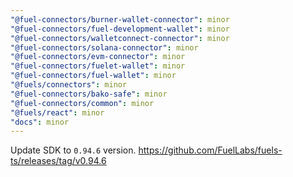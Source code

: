 ```yaml
---
"@fuel-connectors/burner-wallet-connector": minor
"@fuel-connectors/fuel-development-wallet": minor
"@fuel-connectors/walletconnect-connector": minor
"@fuel-connectors/solana-connector": minor
"@fuel-connectors/evm-connector": minor
"@fuel-connectors/fuelet-wallet": minor
"@fuel-connectors/fuel-wallet": minor
"@fuels/connectors": minor
"@fuel-connectors/bako-safe": minor
"@fuel-connectors/common": minor
"@fuels/react": minor
"docs": minor
---
```


Update SDK to `0.94.6` version. https://github.com/FuelLabs/fuels-ts/releases/tag/v0.94.6
